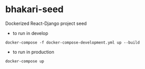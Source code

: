 # bhakari-seed

Dockerized React-Django project seed

* to run in develop

```
docker-compose -f docker-compose-development.yml up --build
```

* to run in production
```
docker-compose up
```
